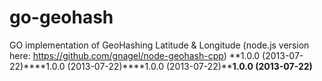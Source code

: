 go-geohash
==========

GO implementation of GeoHashing Latitude &amp; Longitude (node.js version here: https://github.com/gnagel/node-geohash-cpp)
**1.0.0 (2013-07-22)****1.0.0 (2013-07-22)****1.0.0 (2013-07-22)****1.0.0 (2013-07-22)**
